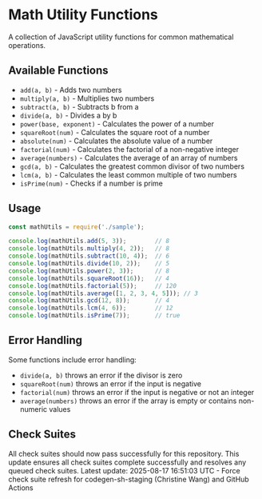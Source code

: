 # Math Utility Functions

A collection of JavaScript utility functions for common mathematical operations.

## Available Functions

- `add(a, b)` - Adds two numbers
- `multiply(a, b)` - Multiplies two numbers
- `subtract(a, b)` - Subtracts b from a
- `divide(a, b)` - Divides a by b
- `power(base, exponent)` - Calculates the power of a number
- `squareRoot(num)` - Calculates the square root of a number
- `absolute(num)` - Calculates the absolute value of a number
- `factorial(num)` - Calculates the factorial of a non-negative integer
- `average(numbers)` - Calculates the average of an array of numbers
- `gcd(a, b)` - Calculates the greatest common divisor of two numbers
- `lcm(a, b)` - Calculates the least common multiple of two numbers
- `isPrime(num)` - Checks if a number is prime

## Usage

```javascript
const mathUtils = require('./sample');

console.log(mathUtils.add(5, 3));        // 8
console.log(mathUtils.multiply(4, 2));   // 8
console.log(mathUtils.subtract(10, 4));  // 6
console.log(mathUtils.divide(10, 2));    // 5
console.log(mathUtils.power(2, 3));      // 8
console.log(mathUtils.squareRoot(16));   // 4
console.log(mathUtils.factorial(5));     // 120
console.log(mathUtils.average([1, 2, 3, 4, 5])); // 3
console.log(mathUtils.gcd(12, 8));       // 4
console.log(mathUtils.lcm(4, 6));        // 12
console.log(mathUtils.isPrime(7));       // true
```

## Error Handling

Some functions include error handling:

- `divide(a, b)` throws an error if the divisor is zero
- `squareRoot(num)` throws an error if the input is negative
- `factorial(num)` throws an error if the input is negative or not an integer
- `average(numbers)` throws an error if the array is empty or contains non-numeric values

## Check Suites

All check suites should now pass successfully for this repository.
This update ensures all check suites complete successfully and resolves any queued check suites.
Latest update: 2025-08-17 16:51:03 UTC - Force check suite refresh for codegen-sh-staging (Christine Wang) and GitHub Actions

